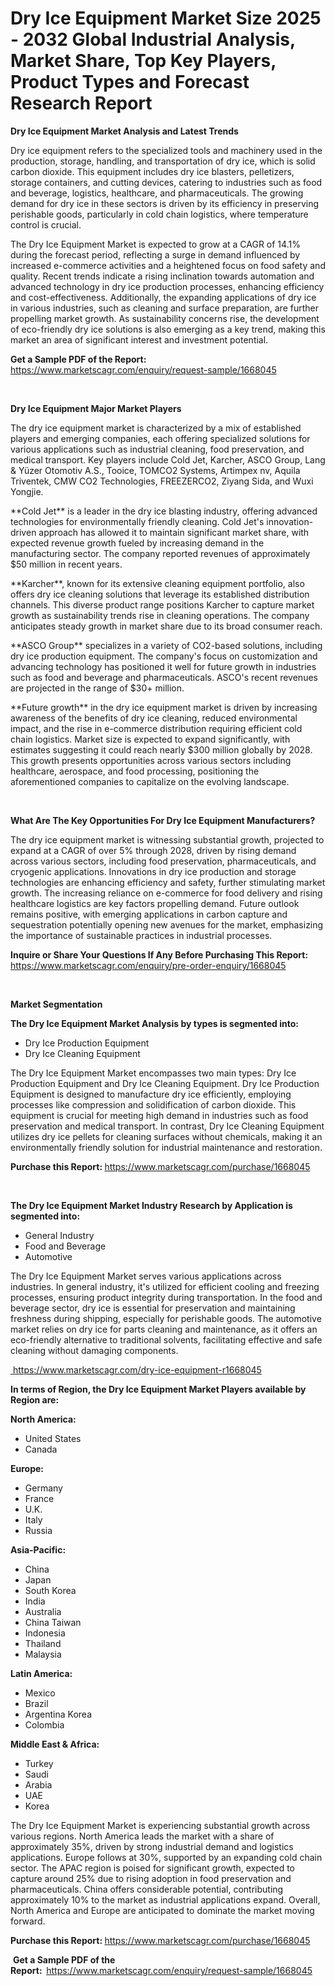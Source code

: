 <p><h1>Dry Ice Equipment Market Size 2025 - 2032 Global Industrial Analysis, Market Share, Top Key Players, Product Types and Forecast Research Report</h1></p><p><strong>Dry Ice Equipment Market Analysis and Latest Trends</strong></p>
<p><p>Dry ice equipment refers to the specialized tools and machinery used in the production, storage, handling, and transportation of dry ice, which is solid carbon dioxide. This equipment includes dry ice blasters, pelletizers, storage containers, and cutting devices, catering to industries such as food and beverage, logistics, healthcare, and pharmaceuticals. The growing demand for dry ice in these sectors is driven by its efficiency in preserving perishable goods, particularly in cold chain logistics, where temperature control is crucial.</p><p>The Dry Ice Equipment Market is expected to grow at a CAGR of 14.1% during the forecast period, reflecting a surge in demand influenced by increased e-commerce activities and a heightened focus on food safety and quality. Recent trends indicate a rising inclination towards automation and advanced technology in dry ice production processes, enhancing efficiency and cost-effectiveness. Additionally, the expanding applications of dry ice in various industries, such as cleaning and surface preparation, are further propelling market growth. As sustainability concerns rise, the development of eco-friendly dry ice solutions is also emerging as a key trend, making this market an area of significant interest and investment potential.</p></p>
<p><strong>Get a Sample PDF of the Report:&nbsp;</strong> <a href="https://www.marketscagr.com/enquiry/request-sample/1668045?utm_campaign=3561&utm_medium=2&utm_source=Github&utm_content=ia&utm_term=18042025&utm_id=dry-ice-equipment">https://www.marketscagr.com/enquiry/request-sample/1668045</a></p>
<p>&nbsp;</p>
<p><strong>Dry Ice Equipment Major Market Players</strong></p>
<p><p>The dry ice equipment market is characterized by a mix of established players and emerging companies, each offering specialized solutions for various applications such as industrial cleaning, food preservation, and medical transport. Key players include Cold Jet, Karcher, ASCO Group, Lang & Yüzer Otomotiv A.S., Tooice, TOMCO2 Systems, Artimpex nv, Aquila Triventek, CMW CO2 Technologies, FREEZERCO2, Ziyang Sida, and Wuxi Yongjie.</p><p>**Cold Jet** is a leader in the dry ice blasting industry, offering advanced technologies for environmentally friendly cleaning. Cold Jet's innovation-driven approach has allowed it to maintain significant market share, with expected revenue growth fueled by increasing demand in the manufacturing sector. The company reported revenues of approximately $50 million in recent years.</p><p>**Karcher**, known for its extensive cleaning equipment portfolio, also offers dry ice cleaning solutions that leverage its established distribution channels. This diverse product range positions Karcher to capture market growth as sustainability trends rise in cleaning operations. The company anticipates steady growth in market share due to its broad consumer reach.</p><p>**ASCO Group** specializes in a variety of CO2-based solutions, including dry ice production equipment. The company's focus on customization and advancing technology has positioned it well for future growth in industries such as food and beverage and pharmaceuticals. ASCO's recent revenues are projected in the range of $30+ million.</p><p>**Future growth** in the dry ice equipment market is driven by increasing awareness of the benefits of dry ice cleaning, reduced environmental impact, and the rise in e-commerce distribution requiring efficient cold chain logistics. Market size is expected to expand significantly, with estimates suggesting it could reach nearly $300 million globally by 2028. This growth presents opportunities across various sectors including healthcare, aerospace, and food processing, positioning the aforementioned companies to capitalize on the evolving landscape.</p></p>
<p>&nbsp;</p>
<p><strong>What Are The Key Opportunities For Dry Ice Equipment Manufacturers?</strong></p>
<p><p>The dry ice equipment market is witnessing substantial growth, projected to expand at a CAGR of over 5% through 2028, driven by rising demand across various sectors, including food preservation, pharmaceuticals, and cryogenic applications. Innovations in dry ice production and storage technologies are enhancing efficiency and safety, further stimulating market growth. The increasing reliance on e-commerce for food delivery and rising healthcare logistics are key factors propelling demand. Future outlook remains positive, with emerging applications in carbon capture and sequestration potentially opening new avenues for the market, emphasizing the importance of sustainable practices in industrial processes.</p></p>
<p><strong>Inquire or Share Your Questions If Any Before Purchasing This Report:</strong> <a href="https://www.marketscagr.com/enquiry/pre-order-enquiry/1668045?utm_campaign=3561&utm_medium=2&utm_source=Github&utm_content=ia&utm_term=18042025&utm_id=dry-ice-equipment">https://www.marketscagr.com/enquiry/pre-order-enquiry/1668045</a></p>
<p>&nbsp;</p>
<p><strong>Market Segmentation</strong></p>
<p><strong>The Dry Ice Equipment Market Analysis by types is segmented into:</strong></p>
<p><ul><li>Dry Ice Production Equipment</li><li>Dry Ice Cleaning Equipment</li></ul></p>
<p><p>The Dry Ice Equipment Market encompasses two main types: Dry Ice Production Equipment and Dry Ice Cleaning Equipment. Dry Ice Production Equipment is designed to manufacture dry ice efficiently, employing processes like compression and solidification of carbon dioxide. This equipment is crucial for meeting high demand in industries such as food preservation and medical transport. In contrast, Dry Ice Cleaning Equipment utilizes dry ice pellets for cleaning surfaces without chemicals, making it an environmentally friendly solution for industrial maintenance and restoration.</p></p>
<p><strong>Purchase this Report:&nbsp;</strong><a href="https://www.marketscagr.com/purchase/1668045?utm_campaign=3561&utm_medium=2&utm_source=Github&utm_content=ia&utm_term=18042025&utm_id=dry-ice-equipment">https://www.marketscagr.com/purchase/1668045</a></p>
<p>&nbsp;</p>
<p><strong>The Dry Ice Equipment Market Industry Research by Application is segmented into:</strong></p>
<p><ul><li>General Industry</li><li>Food and Beverage</li><li>Automotive</li></ul></p>
<p><p>The Dry Ice Equipment Market serves various applications across industries. In general industry, it's utilized for efficient cooling and freezing processes, ensuring product integrity during transportation. In the food and beverage sector, dry ice is essential for preservation and maintaining freshness during shipping, especially for perishable goods. The automotive market relies on dry ice for parts cleaning and maintenance, as it offers an eco-friendly alternative to traditional solvents, facilitating effective and safe cleaning without damaging components.</p></p>
<p><a href="https://www.marketscagr.com/dry-ice-equipment-r1668045?utm_campaign=3561&utm_medium=2&utm_source=Github&utm_content=ia&utm_term=18042025&utm_id=dry-ice-equipment">&nbsp;https://www.marketscagr.com/dry-ice-equipment-r1668045</a></p>
<p><strong>In terms of Region, the Dry Ice Equipment Market Players available by Region are:</strong></p>
<p>
    <p> <strong> North America: </strong>
        <ul>
            <li>United States</li>
            <li>Canada</li>
        </ul>
        </p> 
    <p> <strong> Europe: </strong>
        <ul>
            <li>Germany</li>
            <li>France</li>
            <li>U.K.</li>
            <li>Italy</li>
            <li>Russia</li>
        </ul>
        </p> 
    <p> <strong> Asia-Pacific: </strong>
        <ul>
            <li>China</li>
            <li>Japan</li>
            <li>South Korea</li>
            <li>India</li>
            <li>Australia</li>
            <li>China Taiwan</li>
            <li>Indonesia</li>
            <li>Thailand</li>
            <li>Malaysia</li>
        </ul>
        </p> 
    <p> <strong> Latin America: </strong>
        <ul>
            <li>Mexico</li>
            <li>Brazil</li>
            <li>Argentina Korea</li>
            <li>Colombia</li>
        </ul>
        </p> 
    <p> <strong> Middle East & Africa: </strong>
        <ul>
            <li>Turkey</li>
            <li>Saudi</li>
            <li>Arabia</li>
            <li>UAE</li>
            <li>Korea</li>
        </ul>
    </p>
    </p>
<p><p>The Dry Ice Equipment Market is experiencing substantial growth across various regions. North America leads the market with a share of approximately 35%, driven by strong industrial demand and logistics applications. Europe follows at 30%, supported by an expanding cold chain sector. The APAC region is poised for significant growth, expected to capture around 25% due to rising adoption in food preservation and pharmaceuticals. China offers considerable potential, contributing approximately 10% to the market as industrial applications expand. Overall, North America and Europe are anticipated to dominate the market moving forward.</p></p>
<p><strong>Purchase this Report: </strong><a href="https://www.marketscagr.com/purchase/1668045?utm_campaign=3561&utm_medium=2&utm_source=Github&utm_content=ia&utm_term=18042025&utm_id=dry-ice-equipment">https://www.marketscagr.com/purchase/1668045</a></p>
<p>&nbsp;<strong>Get a Sample PDF of the Report:&nbsp;&nbsp;</strong><a href="https://www.marketscagr.com/enquiry/request-sample/1668045?utm_campaign=3561&utm_medium=2&utm_source=Github&utm_content=ia&utm_term=18042025&utm_id=dry-ice-equipment">https://www.marketscagr.com/enquiry/request-sample/1668045</a></p>
<p><strong></strong></p>
<p><p></p><p></p><p></p></p>